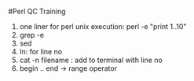 #Perl QC Training

1. one liner for perl unix execution: perl -e "print 1..10"
2. grep -e 
3. sed
4. ln: for line no
5. cat -n filename : add to terminal with line no
6. begin .. end -> range operator
